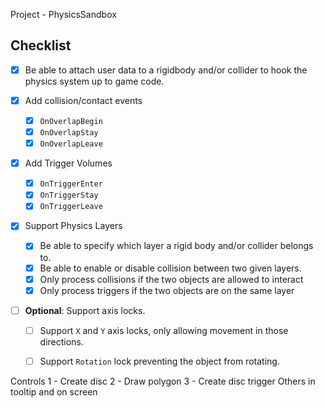 Project - PhysicsSandbox

## Checklist 

- [x] Be able to attach user data to a rigidbody and/or collider to hook the physics system up to game code.

- [x] Add collision/contact events
    - [x] `OnOverlapBegin`
    - [x] `OnOverlapStay`
    - [x] `OnOverlapLeave`

- [x] Add Trigger Volumes
    - [x] `OnTriggerEnter`
    - [x] `OnTriggerStay`
    - [x] `OnTriggerLeave`

- [x] Support Physics Layers
    - [x] Be able to specify which layer a rigid body and/or collider belongs to.
    - [x] Be able to enable or disable collision between two given layers.
    - [x] Only process collisions if the two objects are allowed to interact
    - [x] Only process triggers if the two objects are on the same layer

- [ ] **Optional**: Support axis locks.
    - [ ] Support `X` and `Y` axis locks, only allowing movement in those directions.
    - [ ] Support `Rotation` lock preventing the object from rotating. 


Controls
1 - Create disc
2 - Draw polygon
3 - Create disc trigger
Others in tooltip and on screen
